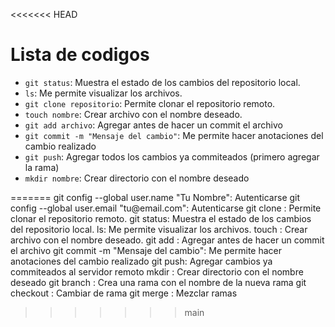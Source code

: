 <<<<<<< HEAD
# Lista de codigos

<ul>
  <li><code>git status</code>: Muestra el estado de los cambios del repositorio local.</li>
  <li><code>ls</code>: Me permite visualizar los archivos.</li>
  <li><code>git clone repositorio</code>: Permite clonar el repositorio remoto.</li>
  <li><code>touch nombre</code>: Crear archivo con el nombre deseado.</li>
  <li><code>git add archivo</code>: Agregar antes de hacer un commit el archivo</li>
  <li><code>git commit -m "Mensaje del cambio"</code>: Me permite hacer anotaciones del cambio realizado</li>
  <li><code>git push</code>: Agregar todos los cambios ya commiteados (primero agregar la rama)</li>
  <li><code>mkdir nombre</code>: Crear directorio con el nombre deseado</li>
</ul>
=======
git config --global user.name "Tu Nombre": Autenticarse
git config --global user.email "tu@email.com": Autenticarse
git clone <repositorio>: Permite clonar el repositorio remoto.
git status: Muestra el estado de los cambios del repositorio local.
ls: Me permite visualizar los archivos.
touch <nombre>: Crear archivo con el nombre deseado.
git add <archivo>: Agregar antes de hacer un commit el archivo
git commit -m "Mensaje del cambio": Me permite hacer anotaciones del cambio realizado
git push: Agregar cambios ya commiteados al servidor remoto
mkdir <nombre>: Crear directorio con el nombre deseado
git branch <nueva_rama>: Crea una rama con el nombre de la nueva rama
git checkout <nueva_rama>: Cambiar de rama
git merge <rama_secundaria>: Mezclar ramas





>>>>>>> main
